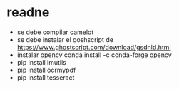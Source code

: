 # readne

* se debe compilar camelot
* se debe instalar el goshscript de <https://www.ghostscript.com/download/gsdnld.html>
* instalar opencv  conda install -c conda-forge opencv
* pip install imutils
* pip install ocrmypdf
* pip install tesseract
